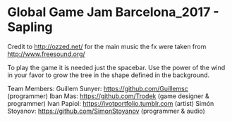 # Global Game Jam Barcelona_2017 - Sapling
Credit to http://ozzed.net/ for the main music
the fx were taken from http://www.freesound.org/

To play the game it is needed just the spacebar.
Use the power of the wind in your favor to grow the tree in the shape defined in the background.

Team Members:
Guillem Sunyer:  	https://github.com/Guillemsc		    (programmer)
Iban Mas:	      	https://github.com/Trodek		        (game designer & programmer)
Ivan Papiol:     	https://ivotportfolio.tumblr.com  	(artist)
Simón Stoyanov:  	https://github.com/SimonStoyanov	  (programmer & audio)
